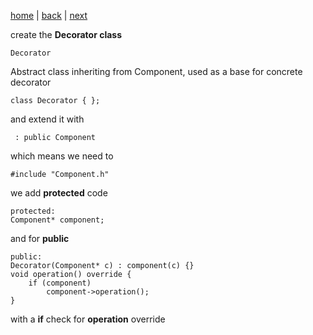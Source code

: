 [home](./page01.md) | [back](./page03.md) | [next](./page05.md)

create the **Decorator class**
```
Decorator
```
Abstract class inheriting from Component, used as a base for concrete decorator
```
class Decorator { };
```

and extend it with
```
 : public Component
```
which means we need to
```
#include "Component.h"
```
we add **protected** code
```
protected:
Component* component;
```
and for **public**
```
public:
Decorator(Component* c) : component(c) {}
void operation() override {
    if (component)
        component->operation();
}
```
with a **if** check for **operation** override
